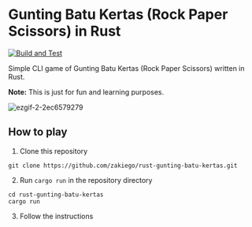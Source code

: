 # Gunting Batu Kertas (Rock Paper Scissors) in Rust

[![Build and Test](https://github.com/zakiego/rust-gunting-batu-kertas/actions/workflows/build.yml/badge.svg)](https://github.com/zakiego/rust-gunting-batu-kertas/actions/workflows/build.yml)

Simple CLI game of Gunting Batu Kertas (Rock Paper Scissors) written in Rust.

**Note:** This is just for fun and learning purposes.

![ezgif-2-2ec6579279](https://github.com/zakiego/rust-gunting-batu-kertas/assets/78015359/45bd9d2b-1f4c-4ee9-a07d-5f352fe49633)

## How to play

1. Clone this repository

```
git clone https://github.com/zakiego/rust-gunting-batu-kertas.git
```

2. Run `cargo run` in the repository directory

```
cd rust-gunting-batu-kertas
cargo run
```

3. Follow the instructions
